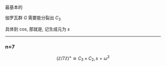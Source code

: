 

最基本的 

伽罗瓦群 $G$ 需要能分裂出 $C_3$

具体到 cos, 那就是, 记生成元为 $s$

---

### n=7

$$(\mathbb {Z}/7\mathbb{Z})^{×}≅C_3×C_{2},\,s = ω^3$$



